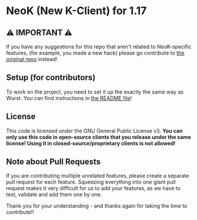 # NeoK (New K-Client) for 1.17

## ⚠ IMPORTANT ⚠

If you have any suggestions for this repo that aren't related to NeoK-specific features, (for example, you made a new hack)
please go contribute to [the original repo](https://github.com/Wurst-Imperium/Wurst7) instead!

## Setup (for contributors)

To work on the project, you need to set it up the exactly the same way as Wurst.
You can find instructions in [the README file](https://github.com/Wurst-Imperium/Wurst7)!

## License

This code is licensed under the GNU General Public License v3.
**You can only use this code in open-source clients that you release under the same license!
Using it in closed-source/proprietary clients is not allowed!**

## Note about Pull Requests

If you are contributing multiple unrelated features, please create a separate pull request for each feature.
Squeezing everything into one giant pull request makes it very difficult for us to add your features,
as we have to test, validate and add them one by one.

Thank you for your understanding - and thanks again for taking the time to contribute!!

